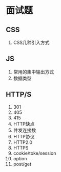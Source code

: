 # 面试题

## CSS

1. CSS几种引入方式

## JS

1. 常用的集中输出方式
2. 数据类型

## HTTP/S

1. 301
2. 405
3. 415
4. HTTP缺点
5. 并发连接数
6. HTTP协议
7. HTTP2.0
8. HTTPS
9. cookie/toke/session
10. option
11. post/get
